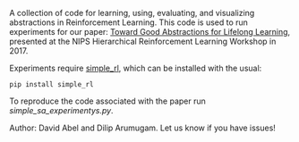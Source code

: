 A collection of code for learning, using, evaluating, and visualizing abstractions in Reinforcement Learning. This code is used to run experiments for our paper: [Toward Good Abstractions for Lifelong Learning](http://cs.brown.edu/~dabel/papers/nips_hrl_good_abstr.pdf), presented at the NIPS Hierarchical Reinforcement Learning Workshop in 2017.

Experiments require [simple_rl](https://github.com/david-abel/simple_rl), which can be installed with the usual:

	pip install simple_rl

To reproduce the code associated with the paper run _simple_sa_experimentys.py_.

Author: David Abel and Dilip Arumugam. Let us know if you have issues!
